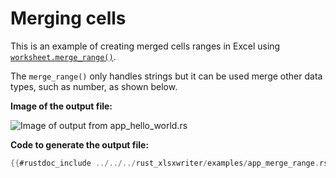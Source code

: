 # Merging cells

This is an example of creating merged cells ranges in Excel using
[`worksheet.merge_range()`].

The `merge_range()` only handles strings but it can be used merge other data
types, such as number, as shown below.

**Image of the output file:**

![Image of output from app_hello_world.rs](../../images/app_merge_range.png)

**Code to generate the output file:**

```rust
{{#rustdoc_include ../../../rust_xlsxwriter/examples/app_merge_range.rs:7:}}
```



[`worksheet.merge_range()`]: https://docs.rs/rust_xlsxwriter/latest/rust_xlsxwriter/struct.Worksheet.html#method.merge_range
